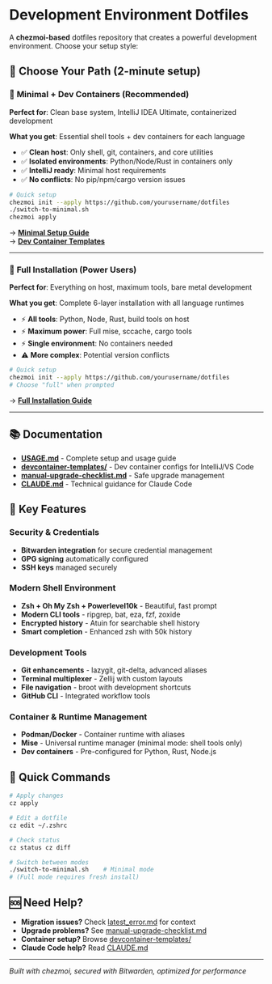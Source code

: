 # Development Environment Dotfiles

A **chezmoi-based** dotfiles repository that creates a powerful development environment. Choose your setup style:

## 🎯 Choose Your Path (2-minute setup)

### 🐳 **Minimal + Dev Containers** (Recommended)
**Perfect for**: Clean base system, IntelliJ IDEA Ultimate, containerized development

**What you get**: Essential shell tools + dev containers for each language
- ✅ **Clean host**: Only shell, git, containers, and core utilities
- ✅ **Isolated environments**: Python/Node/Rust in containers only  
- ✅ **IntelliJ ready**: Minimal host requirements
- ✅ **No conflicts**: No pip/npm/cargo version issues

```bash
# Quick setup
chezmoi init --apply https://github.com/yourusername/dotfiles
./switch-to-minimal.sh
chezmoi apply
```

→ **[Minimal Setup Guide](USAGE.md#minimal-setup)**  
→ **[Dev Container Templates](devcontainer-templates/)**

---

### 🔧 **Full Installation** (Power Users)
**Perfect for**: Everything on host, maximum tools, bare metal development

**What you get**: Complete 6-layer installation with all language runtimes
- ⚡ **All tools**: Python, Node, Rust, build tools on host
- ⚡ **Maximum power**: Full mise, sccache, cargo tools
- ⚡ **Single environment**: No containers needed
- ⚠️ **More complex**: Potential version conflicts

```bash
# Quick setup  
chezmoi init --apply https://github.com/yourusername/dotfiles
# Choose "full" when prompted
```

→ **[Full Installation Guide](USAGE.md#full-installation)**

---

## 📚 Documentation

- **[USAGE.md](USAGE.md)** - Complete setup and usage guide
- **[devcontainer-templates/](devcontainer-templates/)** - Dev container configs for IntelliJ/VS Code
- **[manual-upgrade-checklist.md](manual-upgrade-checklist.md)** - Safe upgrade management
- **[CLAUDE.md](CLAUDE.md)** - Technical guidance for Claude Code

## 🔧 Key Features

### Security & Credentials
- **Bitwarden integration** for secure credential management
- **GPG signing** automatically configured
- **SSH keys** managed securely

### Modern Shell Environment  
- **Zsh + Oh My Zsh + Powerlevel10k** - Beautiful, fast prompt
- **Modern CLI tools** - ripgrep, bat, eza, fzf, zoxide
- **Encrypted history** - Atuin for searchable shell history
- **Smart completion** - Enhanced zsh with 50k history

### Development Tools
- **Git enhancements** - lazygit, git-delta, advanced aliases  
- **Terminal multiplexer** - Zellij with custom layouts
- **File navigation** - broot with development shortcuts
- **GitHub CLI** - Integrated workflow tools

### Container & Runtime Management
- **Podman/Docker** - Container runtime with aliases
- **Mise** - Universal runtime manager (minimal mode: shell tools only)
- **Dev containers** - Pre-configured for Python, Rust, Node.js

## 🚀 Quick Commands

```bash
# Apply changes
cz apply

# Edit a dotfile  
cz edit ~/.zshrc

# Check status
cz status cz diff

# Switch between modes
./switch-to-minimal.sh    # Minimal mode
# (Full mode requires fresh install)
```

## 🆘 Need Help?

- **Migration issues?** Check [latest_error.md](latest_error.md) for context
- **Upgrade problems?** See [manual-upgrade-checklist.md](manual-upgrade-checklist.md)  
- **Container setup?** Browse [devcontainer-templates/](devcontainer-templates/)
- **Claude Code help?** Read [CLAUDE.md](CLAUDE.md)

---

*Built with chezmoi, secured with Bitwarden, optimized for performance*